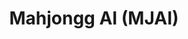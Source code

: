 ---
layout: page
title: Mahjongg AI (MJAI)

introduction: |
  
    This is a side project that I've been working on for a little while. I'm finishing it up as part of [buildspace nights & weekends season 5](https://buildspace.so/){:target="_blank"}. I'll be updating this page as I work through it - **everything below is subject to change**.  

    ---
    ## Background
    Mahjongg is a game of strategy and luck that I enjoy playing. But, I'm slow - I spend a lot of time reading the card, and a lot of time watching what others are doing. There are strategic decisions that have to be made each turn, so I wanted to create something to help me get faster at knowing roughly what I should do next. Is this cheating? Perhaps, although the luck portion of the game means that you can improve your chances of winning, but not guarantee them.  
    
    For me, it will stand in as a skilled player giving me advice. Ideally, I won't need this assistant as much the more that I play.

    ---
    ## What it will do
    MJAI will make recommendations based on American Mahjongg strategy. Based on the tiles played and the player's current hand, it should recommend strategy:
    - In the Charleston, it should recommend which tiles to keep and which to trade for each round
    - In the main game, it should recommend which hands are good bets - and which tiles to discard
    - It should give the player no more than 3 strategic suggestions at a time, ranked if possible.

    ## What it will not do
    - Track the potential hands of other players
    - Try to guess other players' strategies (as a primary goal)
    - Suggest strategies to play defensively (no pants on the ground)

    ---
    ## Target User Persona
    - New Mahjongg players who are just learning
    - Intermediate Mahjongg players who want to refine their strategy  

    ---
    ## Functional requirements
    - Needs to see/know the player's current hand
    - Needs to know what tiles have been discarded
    - Needs to know what pongs/kongs/chows have been exposed by other players
    - Needs to know whose turn it is
    - Needs to know the overall status/progress of the game (beginning / middle / end of the game)
    - Needs to know and follow the current Mahjongg hands/card for this year. 
    - Needs American Mahjongg strategy notes.
    - Needs to know American Mahjongg rules (ex. if the player picks up a discard, it should no longer advise any concealed hands, a joker cannot be used to complete a pair or as a single, etc.)
    - Needs to be reasonably portable and able to sit next to the player using it without interfering with the game.
   
    ---
    ## MVP acceptance criteria:
    - MJAI should be able to see the hand of the user at any point during the game
    - MJAI should be able to correctly track other players through audio cues.
    - MJAI should ask for clarification if needed.
    - MJAI should provides strategy when asked.
    - MJAI should not hallucinate hands or strategy.
    - MJAI should base its strategy only off of the specific card that the user has indicated.
    - MJAI should adjust strategy based on the existing game state (current tiles in hand, tiles played by all players, number of turns left to play in the game)
    - The player should be able to see and interact with the display without disrupting the game.


    ## MVP notes
    - The card being used for the game can be hard-coded in. 
    - The vision model will be trained on the specific tile set that I use. 
    - The trained vision and NLU models will be compact enough to run on an edge device.
    - MJAI will track the game state through audio cues (players announce which tiles they are discarding, which ), and will ask for clarification if it doesn't understand.

    ## MVP hardware
    - MJAI will run off of a Raspberry Pi.
    - Camera/mic will be through a webcam.
    - Interface will use a display attached to the Raspberry Pi. 

    ---
    ## V2 notes
    - Transform the MVP into a mobile app.
    - Allow users to upload the MJ card they want to use.
    - Vision model will be trained off of a larger varied dataset of MJ tiles.  
    
    --- 
    ## Architecture
    
    - Image Processing Pipeline:
        - Camera captures images.
        - Images are sent to the edge device.
        - Object detection model processes images and identifies objects.
        - Results are sent to the backend via APIs.  
    - Voice Processing Pipeline:
        - Microphone captures audio.
        - Audio is sent to the speech-to-text engine.
        - Text is processed by the NLP model to identify intent.
        - Intent and text are sent to the backend via APIs.
    - Backend Integration:
        - Backend receives data from image and voice processing pipelines.
        - Data is analyzed to provide contextual advice.
        - Real-time advice is generated using a GPT model and sent back to the user interface.
    - User Interface:
        - (Testing) Displays real-time images and identified objects.
        - (Testing) Shows transcribed text and identified intents.
        - Provides real-time advice to the user based on processed data.

    ---
    ## Workflow
    - Capture: Camera and microphone capture real-time data.
    - Process: Images and audio are processed for object detection and speech-to-text conversion.
    - Analyze: Processed data is analyzed for intent recognition and context understanding.
    - Advise: Real-time advice is generated and displayed to the user.

    ---
    ## Considerations
    - Latency: Ensure low-latency processing for real-time interaction.
    - Security: Implement robust security measures to protect data and user privacy.
    - Accuracy: 
        - Use high-accuracy models for reliable object detection and intent recognition.
        - Use appropriate GPT reasoning strategy to minimize hallucinations.


---
